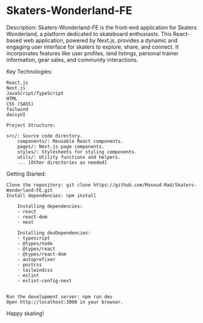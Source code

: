 # Skaters-Wonderland-FE

Description:
Skaters-Wonderland-FE is the front-end application for Skaters Wonderland, a platform dedicated to skateboard enthusiasts. This React-based web application, powered by Next.js, provides a dynamic and engaging user interface for skaters to explore, share, and connect. It incorporates features like user profiles, land listings, personal trainer information, gear sales, and community interactions.

Key Technologies:

    React.js
    Next.js
    JavaScript/TypeScript
    HTML
    CSS (SASS)
    Tailwind
    daisyUI

    Project Structure:

    src/: Source code directory.
        components/: Reusable React components.
        pages/: Next.js page components.
        styles/: Stylesheets for styling components.
        utils/: Utility functions and helpers.
        ... [Other directories as needed]



Getting Started:

    Clone the repository: git clone https://github.com/Masoud-Rad/Skaters-Wonderland-FE.git
    Install dependencies: npm install

        Installing dependencies:
        - react
        - react-dom
        - next

        Installing devDependencies:
        - typescript
        - @types/node
        - @types/react
        - @types/react-dom
        - autoprefixer
        - postcss
        - tailwindcss
        - eslint
        - eslint-config-next

        
    Run the development server: npm run dev
    Open http://localhost:3000 in your browser.

Happy skating!

